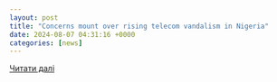 ```yaml
---
layout: post
title: "Concerns mount over rising telecom vandalism in Nigeria"
date: 2024-08-07 04:31:16 +0000
categories: [news]
---
```


[Читати далі](https://thesun.ng/concerns-mount-over-rising-telecom-vandalism-in-nigeria/)
